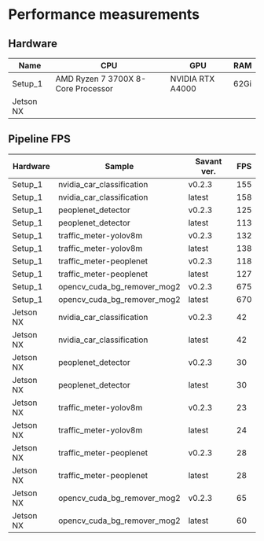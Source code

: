 # Performance measurements

## Hardware

| Name      | CPU                                | GPU              | RAM  |
| --------- | ---------------------------------- | ---------------- | ---- |
| Setup_1   | AMD Ryzen 7 3700X 8-Core Processor | NVIDIA RTX A4000 | 62Gi |
| Jetson NX |                                    |                  |      |

## Pipeline FPS

| Hardware  | Sample                      | Savant ver. | FPS |
| --------- | --------------------------- | ----------- | --- |
| Setup_1   | nvidia_car_classification   | v0.2.3      | 155 |
| Setup_1   | nvidia_car_classification   | latest      | 158 |
| Setup_1   | peoplenet_detector          | v0.2.3      | 125 |
| Setup_1   | peoplenet_detector          | latest      | 113 |
| Setup_1   | traffic_meter-yolov8m       | v0.2.3      | 132 |
| Setup_1   | traffic_meter-yolov8m       | latest      | 138 |
| Setup_1   | traffic_meter-peoplenet     | v0.2.3      | 118 |
| Setup_1   | traffic_meter-peoplenet     | latest      | 127 |
| Setup_1   | opencv_cuda_bg_remover_mog2 | v0.2.3      | 675 |
| Setup_1   | opencv_cuda_bg_remover_mog2 | latest      | 670 |
| Jetson NX | nvidia_car_classification   | v0.2.3      | 42  |
| Jetson NX | nvidia_car_classification   | latest      | 42  |
| Jetson NX | peoplenet_detector          | v0.2.3      | 30  |
| Jetson NX | peoplenet_detector          | latest      | 30  |
| Jetson NX | traffic_meter-yolov8m       | v0.2.3      | 23  |
| Jetson NX | traffic_meter-yolov8m       | latest      | 24  |
| Jetson NX | traffic_meter-peoplenet     | v0.2.3      | 28  |
| Jetson NX | traffic_meter-peoplenet     | latest      | 28  |
| Jetson NX | opencv_cuda_bg_remover_mog2 | v0.2.3      | 65  |
| Jetson NX | opencv_cuda_bg_remover_mog2 | latest      | 60  |
